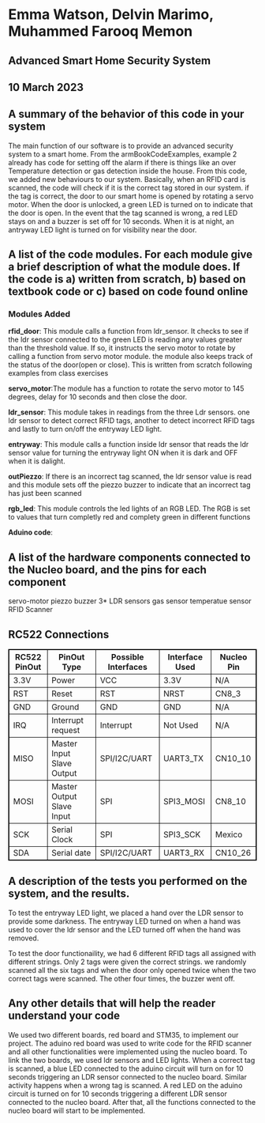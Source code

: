 
# Emma Watson, Delvin Marimo, Muhammed Farooq Memon

## Advanced Smart Home Security System
## 10 March 2023


## A summary of the behavior of this code in your system

The main function of our software is to provide an advanced security system to a smart home. From the armBookCodeExamples, example 2 already has code for setting off the alarm if there is things like an over Temperature detection or gas detection inside the house. From this code, we added new behaviours to our system. Basically, when an RFID card is scanned, the code will check if it is the correct tag stored in our system. if the tag is correct, the door to our smart home is opened by rotating a servo motor. When the door is unlocked, a green LED is turned on to indicate that the door is open. In the event that the tag scanned is wrong, a red LED stays on and a buzzer is set off for 10 seconds. When it is at night, an antryway LED light is turned on for visibility near the door.  


## A list of the code modules. For each module give a brief description of what the module does. If the code is a) written from scratch, b) based on textbook code or c) based on code found online

### Modules Added

**rfid_door**: This module calls a function from ldr_sensor. It checks to see if the ldr sensor connected to the green LED is reading any values greater than the threshold value. If so, it instructs the servo motor to rotate by calling a function from servo motor module. the module also keeps track of the status of the door(open or close). This is written from scratch following examples from class exercises

**servo_motor**:The module has a function to rotate the servo motor to 145 degrees, delay for 10 seconds and then close the door. 

**ldr_sensor**: This module takes in readings from the three Ldr sensors. one ldr sensor to detect correct RFID tags, another to detect incorrect RFID tags and lastly to turn on/off the entryway LED light. 

**entryway**:  This module calls a function inside ldr sensor that reads the ldr sensor value for turning the entryway light ON when it is dark and OFF when it is dalight. 

**outPiezzo**: If there is an incorrect tag scanned, the ldr sensor value is read and this module sets off the piezzo buzzer to indicate that an incorrect tag has just been scanned

**rgb_led**: This module controls the led lights of an RGB LED. The RGB is set to values that turn completly red and complety green in different functions

**Aduino code**: 


## A list of the hardware components connected to the Nucleo board, and the pins for each component

servo-motor
piezzo buzzer
3* LDR sensors
gas sensor
temperatue sensor
RFID Scanner


<!DOCTYPE html>
<html>
<style>
table, th, td {
  border:1px solid black;
}
</style>
<body>

<h2>RC522 Connections</h2>

<table style="width:100%">
  <tr>
    <th>RC522 PinOut</th>
    <th>PinOut Type</th>
    <th>Possible Interfaces</th>
    <th>Interface Used</th>
    <th>Nucleo Pin</th>
  </tr>
  <tr>
    <td>3.3V</td>
    <td>Power</td>
    <td>VCC</td>
    <td>3.3V</td>
    <td>N/A</td>
  </tr>
  <tr>
    <td>RST</td>
    <td>Reset</td>
    <td>RST</td>
    <td>NRST</td>
    <td>CN8_3</td>
  </tr>
  <tr>
    <td>GND</td>
    <td>Ground</td>
    <td>GND</td>
    <td>GND</td>
    <td>N/A</td>
  </tr>
  <tr>
    <td>IRQ</td>
    <td>Interrupt request</td>
    <td>Interrupt</td>
    <td>Not Used</td>
    <td>N/A</td>
  </tr>
  <tr>
    <td>MISO</td>
    <td>Master Input Slave Output</td>
    <td>SPI/I2C/UART</td>
    <td>UART3_TX</td>
    <td>CN10_10</td>
  </tr>
  <tr>
    <td>MOSI</td>
    <td>Master Output Slave Input</td>
    <td>SPI</td>
    <td>SPI3_MOSI</td>
    <td>CN8_10</td>
  </tr>
  <tr>
    <td>SCK</td>
    <td>Serial Clock</td>
    <td>SPI</td>
    <td>SPI3_SCK</td>
    <td>Mexico</td>
  </tr>
  <tr>
    <td>SDA</td>
    <td>Serial date</td>
    <td>SPI/I2C/UART</td>
    <td>UART3_RX</td>
    <td>CN10_26</td>
  </tr>
  
</table>

</body>
</html>

## A description of the tests you performed on the system, and the results.
To test the entryway LED light, we placed a hand over the LDR sensor to provide some darkness. The entryway LED turned on when a hand was used to cover the ldr sensor and the LED turned off when the hand was removed.

To test the door functionaility, we had 6 different RFID tags all assigned with different strings. Only 2 tags were given the correct strings. we randomly scanned all the six tags and when the door only opened twice when the two correct tags were scanned. The other four times, the buzzer went off. 


## Any other details that will help the reader understand your code

We used two different boards, red board and STM35, to implement our project. The aduino red board was used to write code for the RFID scanner and all other functionalities were implemented using the nucleo board. To link the two boards, we used ldr sensors and LED lights. When a correct tag is scanned, a blue LED connected to the aduino circuit will turn on for 10 seconds triggering an LDR sensor connected to the nucleo board. Similar activity happens when a wrong tag is scanned. A red LED on the aduino circuit is turned on for 10 seconds triggering a different LDR sensor connected to the nucleo board. After that, all the functions connected to the nucleo board will start to be implemented.
